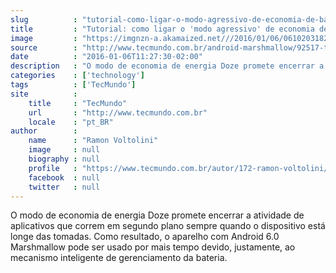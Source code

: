 ```yaml
---
slug          : "tutorial-como-ligar-o-modo-agressivo-de-economia-de-bateria-no-android-6"
title         : "Tutorial: como ligar o 'modo agressivo' de economia de bateria no Android 6"
image         : "https://imgnzn-a.akamaized.net///2016/01/06/06102031820190-t1200x480.jpg"
source        : "http://www.tecmundo.com.br/android-marshmallow/92517-tutorial-ligar-modo-agressivo-economia-bateria-android-6.htm"
date          : "2016-01-06T11:27:30-02:00"
description   : "O modo de economia de energia Doze promete encerrar a atividade de aplicativos que correm em segundo plano sempre quando o dispositivo está longe das tomadas. Como resultado, o aparelho com Android 6.0 Marshmallow pode ser usado por mais tempo devido, justamente, ao mecanismo inteligente de gerenciamento da bateria."
categories    : ['technology']
tags          : ['TecMundo']
site          :
    title     : "TecMundo"
    url       : "http://www.tecmundo.com.br"
    locale    : "pt_BR"
author        :
    name      : "Ramon Voltolini"
    image     : null
    biography : null
    profile   : "https://www.tecmundo.com.br/autor/172-ramon-voltolini/"
    facebook  : null
    twitter   : null
---
```


O modo de economia de energia Doze promete encerrar a atividade de aplicativos que correm em segundo plano sempre quando o dispositivo está longe das tomadas. Como resultado, o aparelho com Android 6.0 Marshmallow pode ser usado por mais tempo devido, justamente, ao mecanismo inteligente de gerenciamento da bateria.
